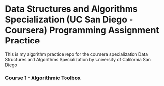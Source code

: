 # Data Structures and Algorithms Specialization (UC San Diego - Coursera) Programming Assignment Practice

This is my algorithm practice repo for the coursera specialization Data Structures and Algorithms Specialization by University of California San Diego


### Course 1 - Algorithmic Toolbox
